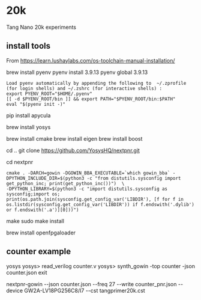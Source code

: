 # 20k
Tang Nano 20k experiments

## install tools
From https://learn.lushaylabs.com/os-toolchain-manual-installation/

brew install pyenv
pyenv install 3.9.13
pyenv global 3.9.13

```
Load pyenv automatically by appending the following to  ~/.zprofile (for login shells) and ~/.zshrc (for interactive shells) :
export PYENV_ROOT="$HOME/.pyenv"
[[ -d $PYENV_ROOT/bin ]] && export PATH="$PYENV_ROOT/bin:$PATH"
eval "$(pyenv init -)"
```

pip install apycula

brew install yosys

brew install cmake
brew install eigen
brew install boost

cd ..
git clone https://github.com/YosysHQ/nextpnr.git

cd nextpnr

```
cmake . -DARCH=gowin -DGOWIN_BBA_EXECUTABLE=`which gowin_bba` -DPYTHON_INCLUDE_DIR=$(python3 -c "from distutils.sysconfig import get_python_inc; print(get_python_inc())")  \
-DPYTHON_LIBRARY=$(python3 -c "import distutils.sysconfig as sysconfig;import os;  print(os.path.join(sysconfig.get_config_var('LIBDIR'), [f for f in os.listdir(sysconfig.get_config_var('LIBDIR')) if f.endswith('.dylib') or f.endswith('.a')][0]))")
```

make
sudo make install

brew install openfpgaloader

## counter example

yosys
yosys> read_verilog counter.v
yosys> synth_gowin -top counter -json counter.json
exit

nextpnr-gowin --json counter.json --freq 27 --write counter_pnr.json --device GW2A-LV18PG256C8/I7  --cst tangprimer20k.cst

